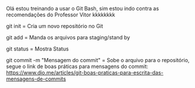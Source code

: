 Olá estou treinando a usar o Git Bash, sim estou indo contra as recomendações do Professor Vitor kkkkkkkk

git init = Cria um novo repositório no Git

git add <arquivo para enviar> = Manda os arquivos para staging/stand by

git status = Mostra Status 

git commit -m "Mensagem do commit" = Sobe o arquivo para o repositório, segue o link de boas práticas para mensagens do commit: https://www.dio.me/articles/git-boas-praticas-para-escrita-das-mensagens-de-commits


